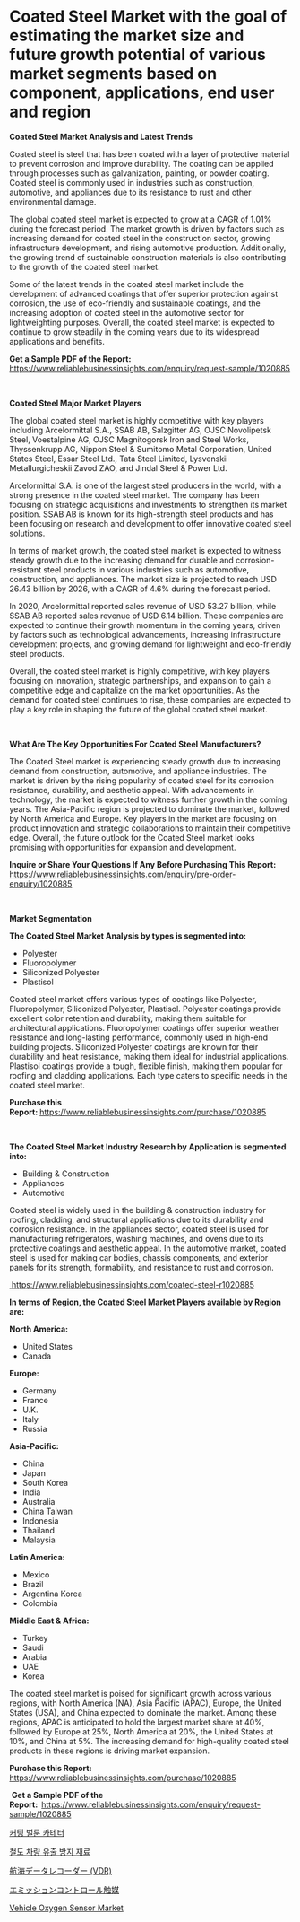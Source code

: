 <p><h1>Coated Steel Market with the goal of estimating the market size and future growth potential of various market segments based on component, applications, end user and region</h1></p><p><strong>Coated Steel Market Analysis and Latest Trends</strong></p>
<p><p>Coated steel is steel that has been coated with a layer of protective material to prevent corrosion and improve durability. The coating can be applied through processes such as galvanization, painting, or powder coating. Coated steel is commonly used in industries such as construction, automotive, and appliances due to its resistance to rust and other environmental damage.</p><p>The global coated steel market is expected to grow at a CAGR of 1.01% during the forecast period. The market growth is driven by factors such as increasing demand for coated steel in the construction sector, growing infrastructure development, and rising automotive production. Additionally, the growing trend of sustainable construction materials is also contributing to the growth of the coated steel market.</p><p>Some of the latest trends in the coated steel market include the development of advanced coatings that offer superior protection against corrosion, the use of eco-friendly and sustainable coatings, and the increasing adoption of coated steel in the automotive sector for lightweighting purposes. Overall, the coated steel market is expected to continue to grow steadily in the coming years due to its widespread applications and benefits.</p></p>
<p><strong>Get a Sample PDF of the Report:&nbsp;</strong> <a href="https://www.reliablebusinessinsights.com/enquiry/request-sample/1020885">https://www.reliablebusinessinsights.com/enquiry/request-sample/1020885</a></p>
<p>&nbsp;</p>
<p><strong>Coated Steel Major Market Players</strong></p>
<p><p>The global coated steel market is highly competitive with key players including Arcelormittal S.A., SSAB AB, Salzgitter AG, OJSC Novolipetsk Steel, Voestalpine AG, OJSC Magnitogorsk Iron and Steel Works, Thyssenkrupp AG, Nippon Steel & Sumitomo Metal Corporation, United States Steel, Essar Steel Ltd., Tata Steel Limited, Lysvenskii Metallurgicheskii Zavod ZAO, and Jindal Steel & Power Ltd.</p><p>Arcelormittal S.A. is one of the largest steel producers in the world, with a strong presence in the coated steel market. The company has been focusing on strategic acquisitions and investments to strengthen its market position. SSAB AB is known for its high-strength steel products and has been focusing on research and development to offer innovative coated steel solutions.</p><p>In terms of market growth, the coated steel market is expected to witness steady growth due to the increasing demand for durable and corrosion-resistant steel products in various industries such as automotive, construction, and appliances. The market size is projected to reach USD 26.43 billion by 2026, with a CAGR of 4.6% during the forecast period.</p><p>In 2020, Arcelormittal reported sales revenue of USD 53.27 billion, while SSAB AB reported sales revenue of USD 6.14 billion. These companies are expected to continue their growth momentum in the coming years, driven by factors such as technological advancements, increasing infrastructure development projects, and growing demand for lightweight and eco-friendly steel products.</p><p>Overall, the coated steel market is highly competitive, with key players focusing on innovation, strategic partnerships, and expansion to gain a competitive edge and capitalize on the market opportunities. As the demand for coated steel continues to rise, these companies are expected to play a key role in shaping the future of the global coated steel market.</p></p>
<p>&nbsp;</p>
<p><strong>What Are The Key Opportunities For Coated Steel Manufacturers?</strong></p>
<p><p>The Coated Steel market is experiencing steady growth due to increasing demand from construction, automotive, and appliance industries. The market is driven by the rising popularity of coated steel for its corrosion resistance, durability, and aesthetic appeal. With advancements in technology, the market is expected to witness further growth in the coming years. The Asia-Pacific region is projected to dominate the market, followed by North America and Europe. Key players in the market are focusing on product innovation and strategic collaborations to maintain their competitive edge. Overall, the future outlook for the Coated Steel market looks promising with opportunities for expansion and development.</p></p>
<p><strong>Inquire or Share Your Questions If Any Before Purchasing This Report:</strong> <a href="https://www.reliablebusinessinsights.com/enquiry/pre-order-enquiry/1020885">https://www.reliablebusinessinsights.com/enquiry/pre-order-enquiry/1020885</a></p>
<p>&nbsp;</p>
<p><strong>Market Segmentation</strong></p>
<p><strong>The Coated Steel Market Analysis by types is segmented into:</strong></p>
<p><ul><li>Polyester</li><li>Fluoropolymer</li><li>Siliconized Polyester</li><li>Plastisol</li></ul></p>
<p><p>Coated steel market offers various types of coatings like Polyester, Fluoropolymer, Siliconized Polyester, Plastisol. Polyester coatings provide excellent color retention and durability, making them suitable for architectural applications. Fluoropolymer coatings offer superior weather resistance and long-lasting performance, commonly used in high-end building projects. Siliconized Polyester coatings are known for their durability and heat resistance, making them ideal for industrial applications. Plastisol coatings provide a tough, flexible finish, making them popular for roofing and cladding applications. Each type caters to specific needs in the coated steel market.</p></p>
<p><strong>Purchase this Report:&nbsp;</strong><a href="https://www.reliablebusinessinsights.com/purchase/1020885">https://www.reliablebusinessinsights.com/purchase/1020885</a></p>
<p>&nbsp;</p>
<p><strong>The Coated Steel Market Industry Research by Application is segmented into:</strong></p>
<p><ul><li>Building & Construction</li><li>Appliances</li><li>Automotive</li></ul></p>
<p><p>Coated steel is widely used in the building & construction industry for roofing, cladding, and structural applications due to its durability and corrosion resistance. In the appliances sector, coated steel is used for manufacturing refrigerators, washing machines, and ovens due to its protective coatings and aesthetic appeal. In the automotive market, coated steel is used for making car bodies, chassis components, and exterior panels for its strength, formability, and resistance to rust and corrosion.</p></p>
<p><a href="https://www.reliablebusinessinsights.com/coated-steel-r1020885">&nbsp;https://www.reliablebusinessinsights.com/coated-steel-r1020885</a></p>
<p><strong>In terms of Region, the Coated Steel Market Players available by Region are:</strong></p>
<p>
    <p> <strong> North America: </strong>
        <ul>
            <li>United States</li>
            <li>Canada</li>
        </ul>
        </p> 
    <p> <strong> Europe: </strong>
        <ul>
            <li>Germany</li>
            <li>France</li>
            <li>U.K.</li>
            <li>Italy</li>
            <li>Russia</li>
        </ul>
        </p> 
    <p> <strong> Asia-Pacific: </strong>
        <ul>
            <li>China</li>
            <li>Japan</li>
            <li>South Korea</li>
            <li>India</li>
            <li>Australia</li>
            <li>China Taiwan</li>
            <li>Indonesia</li>
            <li>Thailand</li>
            <li>Malaysia</li>
        </ul>
        </p> 
    <p> <strong> Latin America: </strong>
        <ul>
            <li>Mexico</li>
            <li>Brazil</li>
            <li>Argentina Korea</li>
            <li>Colombia</li>
        </ul>
        </p> 
    <p> <strong> Middle East & Africa: </strong>
        <ul>
            <li>Turkey</li>
            <li>Saudi</li>
            <li>Arabia</li>
            <li>UAE</li>
            <li>Korea</li>
        </ul>
    </p>
    </p>
<p><p>The coated steel market is poised for significant growth across various regions, with North America (NA), Asia Pacific (APAC), Europe, the United States (USA), and China expected to dominate the market. Among these regions, APAC is anticipated to hold the largest market share at 40%, followed by Europe at 25%, North America at 20%, the United States at 10%, and China at 5%. The increasing demand for high-quality coated steel products in these regions is driving market expansion.</p></p>
<p><strong>Purchase this Report: </strong><a href="https://www.reliablebusinessinsights.com/purchase/1020885">https://www.reliablebusinessinsights.com/purchase/1020885</a></p>
<p>&nbsp;<strong>Get a Sample PDF of the Report:&nbsp;&nbsp;</strong><a href="https://www.reliablebusinessinsights.com/enquiry/request-sample/1020885">https://www.reliablebusinessinsights.com/enquiry/request-sample/1020885</a></p>
<p><strong></strong></p>
<p><p><a href="https://github.com/vs10l4sfg5c/Market-Research-Report-List-2/blob/main/8868223115934.md">커팅 벌룬 카테터</a></p><p><a href="https://github.com/crfsywufhm81415/Market-Research-Report-List-2/blob/main/5613683115933.md">철도 차량 유출 방지 재료</a></p><p><a href="https://github.com/JessKilback/Market-Research-Report-List-1/blob/main/9183350128596.md">航海データレコーダー (VDR)</a></p><p><a href="https://github.com/BoydYundt1/Market-Research-Report-List-1/blob/main/5877950128595.md">エミッションコントロール触媒</a></p><p><a href="https://github.com/julyju69/Market-Research-Report-List-3/blob/main/vehicle-oxygen-sensor-market.md">Vehicle Oxygen Sensor Market</a></p></p>